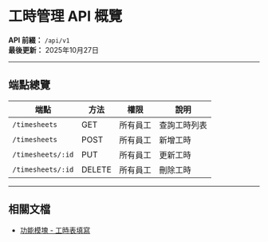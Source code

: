 # 工時管理 API 概覽

**API 前綴：** `/api/v1`  
**最後更新：** 2025年10月27日

---

## 端點總覽

| 端點 | 方法 | 權限 | 說明 |
|------|------|------|------|
| `/timesheets` | GET | 所有員工 | 查詢工時列表 |
| `/timesheets` | POST | 所有員工 | 新增工時 |
| `/timesheets/:id` | PUT | 所有員工 | 更新工時 |
| `/timesheets/:id` | DELETE | 所有員工 | 刪除工時 |

---

## 相關文檔

- [功能模塊 - 工時表填寫](../../功能模塊/08-工時表填寫.md)


